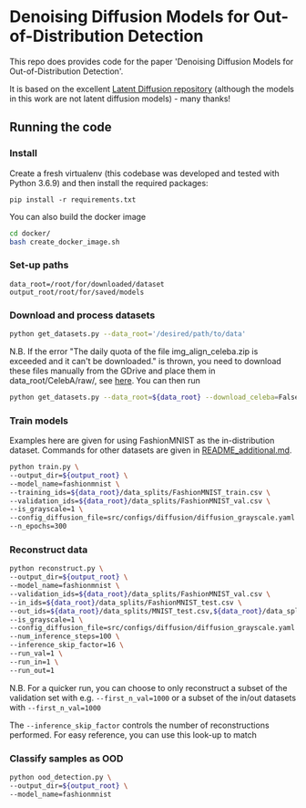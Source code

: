 #  Denoising Diffusion Models for Out-of-Distribution Detection

This repo does provides code for the paper 'Denoising Diffusion Models for Out-of-Distribution Detection'.

It is based on the excellent [Latent Diffusion repository](https://github.com/CompVis/latent-diffusion) 
(although the models in this work are not latent diffusion models) - many thanks!
## Running the code

### Install
Create a fresh virtualenv (this codebase was developed and tested with Python 3.6.9) and then install the required packages:

```pip install -r requirements.txt```

You can also build the docker image
```bash
cd docker/
bash create_docker_image.sh
```

### Set-up paths
```
data_root=/root/for/downloaded/dataset
output_root/root/for/saved/models
```

### Download and process datasets
```bash
python get_datasets.py --data_root='/desired/path/to/data'
```
N.B. If the error "The daily quota of the file img_align_celeba.zip is exceeded and it can't be downloaded." is thrown,
you need to download these files manually from the GDrive and place them in data_root/CelebA/raw/, see 
[here](https://github.com/pytorch/vision/issues/1920#issuecomment-852237902). You can then run
```bash
python get_datasets.py --data_root=${data_root} --download_celeba=False
```
### Train models
Examples here are given for using FashionMNIST as the in-distribution dataset. Commands for other datasets are given 
in [README_additional.md](README_additional.md).

```bash
python train.py \
--output_dir=${output_root} \
--model_name=fashionmnist \
--training_ids=${data_root}/data_splits/FashionMNIST_train.csv \
--validation_ids=${data_root}/data_splits/FashionMNIST_val.csv \
--is_grayscale=1 \
--config_diffusion_file=src/configs/diffusion/diffusion_grayscale.yaml \
--n_epochs=300
```

### Reconstruct data

```bash
python reconstruct.py \
--output_dir=${output_root} \
--model_name=fashionmnist \
--validation_ids=${data_root}/data_splits/FashionMNIST_val.csv \
--in_ids=${data_root}/data_splits/FashionMNIST_test.csv \
--out_ids=${data_root}/data_splits/MNIST_test.csv,${data_root}/data_splits/MNIST_vflip_test.csv,${data_root}/data_splits/MNIST_hflip_test.csv \
--is_grayscale=1 \
--config_diffusion_file=src/configs/diffusion/diffusion_grayscale.yaml \
--num_inference_steps=100 \
--inference_skip_factor=16 \
--run_val=1 \
--run_in=1 \
--run_out=1
```
N.B. For a quicker run, you can choose to only reconstruct a subset of the validation set with e.g. `--first_n_val=1000` 
or a subset of the in/out datasets with `--first_n_val=1000`

The `--inference_skip_factor` controls the number of reconstructions performed. For easy reference, you can use this look-up to match


### Classify samples as OOD
```bash
python ood_detection.py \
--output_dir=${output_root} \
--model_name=fashionmnist
```


# 